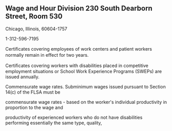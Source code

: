 ## Wage and Hour Division 230 South Dearborn Street, Room 530

Chicago, Illinois, 60604-1757

1-312-596-7195

Certiﬁcates covering employees of work centers and patient workers normally remain in eﬀect for two years.

Certiﬁcates covering workers with disabilities placed in competitive employment situations or School Work Experience Programs (SWEPs) are issued annually.

Commensurate wage rates. Subminimum wages issued pursuant to Section 14(c) of the FLSA must be

commensurate wage rates - based on the worker's individual productivity in proportion to the wage and

productivity of experienced workers who do not have disabilities performing essentially the same type, quality,
